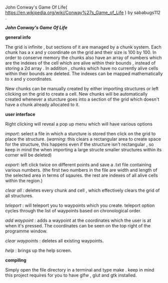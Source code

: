 
John Conway's Game Of Life( https://en.wikipedia.org/wiki/Conway%27s_Game_of_Life ) by sababugs112 .

***John Conway's Game Of Life***

**general info**


The grid is infinite , but sections of it are managed by a chunk system.  Each chunk has a x and y coordinate on the grid and their size is 100 by 100.
In order to conserve memory the chunks also have an array of numbers which are the indexes of the cell which are alive within their bounds , instead of storing a 2d array . In addition , chunks which have no currently alive cells within their bounds are deleted.
The indexes can be mapped mathematically to x and y coordinates.

New chunks can be manually created by either importing structures or left clicking on the grid to create a cell. 
New chunks will be automatically created whenever a sturcture goes into a section of the grid which doesn't have a chunk already allocated to it.

**user interface** 

Right clicking will reveal a pop up menu which will have various options 


*import*: select a file in which a sturcture is stored then click on the grid to place the structure.
(*warning*: this clears a rectangular area to create space for the structure,  this happens even if the structure isn't rectangular , so keep in mind the when importing a large structe smaller structures within its corner will be deleted)

*export*: left click twice on different points and save a .txt file containing various numbers.
    (the first two numbers in the file are width and length of the selected area in terms of sqaures. the rest are indexes of all alive cells within the region.)
 
*clear all* : deletes every chunk and cell , which effectively clears the grid of all structures.

*teleport* : will teleport you to waypoints which you create. teleport option cycles through the list of waypoints based on chronological order.

*add waypoint* : adds a waypoint at the coordinates which the user is at when it's pressed. The coordinates can be seen on the top right of the programme window.

*clear waypoints* : deletes all existing waypoints.

*help* : brings up the help screen.

**compiling**

Simply open the file directory in a terminal and type make .  keep in mind this project requires for you to have glfw , glut and gtk installed.
